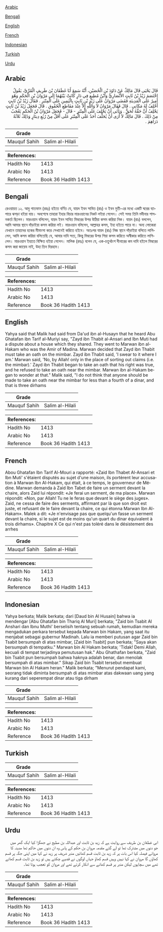 [Arabic](#arabic)

[Bengali](#bengali)

[English](#english)

[French](#french)

[Indonesian](#indonesian)

[Turkish](#turkish)

[Urdu](#urdu)

## Arabic


<div dir="rtl" lang="ar" style={{fontSize:'larger',backgroundColor:'#f8f9fa',padding:20}}>
قَالَ يَحْيَى قَالَ مَالِكٌ عَنْ دَاوُدَ بْنِ الْحُصَيْنِ، أَنَّهُ سَمِعَ أَبَا غَطَفَانَ بْنَ طَرِيفٍ الْمُرِّيَّ، يَقُولُ اخْتَصَمَ زَيْدُ بْنُ ثَابِتٍ الأَنْصَارِيُّ وَابْنُ مُطِيعٍ فِي دَارٍ كَانَتْ بَيْنَهُمَا إِلَى مَرْوَانَ بْنِ الْحَكَمِ وَهُوَ أَمِيرٌ عَلَى الْمَدِينَةِ فَقَضَى مَرْوَانُ عَلَى زَيْدِ بْنِ ثَابِتٍ بِالْيَمِينِ عَلَى الْمِنْبَرِ ‏.‏ فَقَالَ زَيْدُ بْنُ ثَابِتٍ أَحْلِفُ لَهُ مَكَانِي ‏.‏ قَالَ فَقَالَ مَرْوَانُ لاَ وَاللَّهِ إِلاَّ عِنْدَ مَقَاطِعِ الْحُقُوقِ ‏.‏ قَالَ فَجَعَلَ زَيْدُ بْنُ ثَابِتٍ يَحْلِفُ أَنَّ حَقَّهُ لَحَقٌّ ‏.‏ وَيَأْبَى أَنْ يَحْلِفَ عَلَى الْمِنْبَرِ - قَالَ - فَجَعَلَ مَرْوَانُ بْنُ الْحَكَمِ يَعْجَبُ مِنْ ذَلِكَ ‏.‏ قَالَ مَالِكٌ لاَ أَرَى أَنْ يُحَلَّفَ أَحَدٌ عَلَى الْمِنْبَرِ عَلَى أَقَلَّ مِنْ رُبُعِ دِينَارٍ وَذَلِكَ ثَلاَثَةُ دَرَاهِمَ ‏.‏
</div>
<div style={{backgroundColor:'#f8f9fa',padding:20, marginBottom: 10}}><table> <thead> <tr> <th>Grade</th> <th></th> </tr> </thead> <tbody> <tr><td>Mauquf Sahih</td><td>Salim al-Hilali</td></tr></tbody></table><table> <thead> <tr> <th>References:</th> <th></th> </tr> </thead> <tbody><tr><td>Hadith No</td><td>1413</td></tr><tr><td>Arabic No</td><td>1413</td></tr><tr><td>Reference</td><td>Book 36 Hadith 1413</td></tr></tbody></table></div>

## Bengali


<div dir="ltr" lang="bn" style={{fontSize:'larger',backgroundColor:'#f8f9fa',padding:20}}>
রেওয়ায়ত ১২. আবু গাতফান (রহঃ) হইতে বর্ণিত যে, যায়দ ইবন সাবিত (রাঃ) ও ইবন মুতী-এর মধ্যে একটি ঘরের ব্যাপারে ঝগড়া হইয়া যায়। অবশেষে তাহারা ইহার বিচার মারওয়ানের নিকট লইয়া গেলেন। সেই সময় তিনি মদীনার শাসনকর্তা ছিলেন। মারওয়ান বলিলেন, যায়দ ইবন সাবিত মিম্বরের উপর উঠিয়া কসম করিয়া নিক। যায়দ (রাঃ) বললেন, আমি আমার স্থানে দাঁড়াইয়া কসম করিয়া লই। মারওয়ান বলিলেন, আল্লাহর কসম, ইহা হইতে পারে না। অন্য লোকেরা যেখানে তাহাদের হকের মীমাংসা করে সেখানেই করিতে হইবে। অতঃপর যায়দ (রাঃ) নিজ স্থানে দাঁড়াইয়া বলিতে লাগিলেন, আমি কসম করিয়া বলিতেছি যে, আমার দাবি সত্য, কিন্তু মিম্বরের উপর গিয়া কসম করিতে অস্বীকার করিতে লাগিলেন। মারওয়ান ইহাতে বিক্ষিত হইয়া গেলেন। মালিক (রহঃ) বলেন যে, এক-চতুর্থাংশ দীনারের কম দাবি হইলে মিম্বরের কসম করা জায়েয নাই, উহা তিন দিরহাম।
</div>
<div style={{backgroundColor:'#f8f9fa',padding:20, marginBottom: 10}}><table> <thead> <tr> <th>Grade</th> <th></th> </tr> </thead> <tbody> <tr><td>Mauquf Sahih</td><td>Salim al-Hilali</td></tr></tbody></table><table> <thead> <tr> <th>References:</th> <th></th> </tr> </thead> <tbody><tr><td>Hadith No</td><td>1413</td></tr><tr><td>Arabic No</td><td>1413</td></tr><tr><td>Reference</td><td>Book 36 Hadith 1413</td></tr></tbody></table></div>

## English


<div dir="ltr" lang="en" style={{fontSize:'larger',backgroundColor:'#f8f9fa',padding:20}}>
Yahya said that Malik had said from Da'ud ibn al-Husayn that he heard Abu Ghatafan ibn Tarif al-Muriyi say, "Zayd ibn Thabit al-Ansari and Ibn Muti had a dispute about a house which they shared. They went to Marwan ibn al-Hakam who was the Amir of Madina. Marwan decided that Zayd ibn Thabit must take an oath on the mimbar. Zayd ibn Thabit said, 'I swear to it where I am.' Marwan said, 'No, by Allah! only in the place of sorting out claims (i.e. the mimbar).' Zayd ibn Thabit began to take an oath that his right was true, and he refused to take an oath near the mimbar. Marwan ibn al-Hakam began to wonder at that." Malik said, "I do not think that anyone should be made to take an oath near the mimbar for less than a fourth of a dinar, and that is three dirhams
</div>
<div style={{backgroundColor:'#f8f9fa',padding:20, marginBottom: 10}}><table> <thead> <tr> <th>Grade</th> <th></th> </tr> </thead> <tbody> <tr><td>Mauquf Sahih</td><td>Salim al-Hilali</td></tr></tbody></table><table> <thead> <tr> <th>References:</th> <th></th> </tr> </thead> <tbody><tr><td>Hadith No</td><td>1413</td></tr><tr><td>Arabic No</td><td>1413</td></tr><tr><td>Reference</td><td>Book 36 Hadith 1413</td></tr></tbody></table></div>

## French


<div dir="ltr" lang="fr" style={{fontSize:'larger',backgroundColor:'#f8f9fa',padding:20}}>
Abou Ghatafan Ibn Tarif Al-Mouri a rapporté: «Zaid Ibn Thabet Al-Ansari et Ibn Muti' s'étaient disputés au sujet d'une maison, ils portèrent leur accusation à Marwan Ibn Al-Hakam, qui était, à ce temps, le gouverneur de Médine. Marwan demanda à Zaid Ibn Tabet de faire un serment devant la chaire, alors Zaid lui répondit: «Je ferai un serment, de ma place». Marwan répondit: «Non, par Allah! Tu ne le feras que devant le siège des juges». Zaid, ne cessa de faire des serments, affirmant par là que son droit est juste, et refusant de le faire devant la chaire, ce qui étonna Marwan Ibn Al-Hakam». Malek a dit: «Je n'envisage pas que quelqu'un fasse un serment devant la chaire, si le sujet est de moins qu'un quart du dinar équivalent à trois dirhams». Chapitre X Ce qui n'est pas toléré dans le désistement des arrhes
</div>
<div style={{backgroundColor:'#f8f9fa',padding:20, marginBottom: 10}}><table> <thead> <tr> <th>Grade</th> <th></th> </tr> </thead> <tbody> <tr><td>Mauquf Sahih</td><td>Salim al-Hilali</td></tr></tbody></table><table> <thead> <tr> <th>References:</th> <th></th> </tr> </thead> <tbody><tr><td>Hadith No</td><td>1413</td></tr><tr><td>Arabic No</td><td>1413</td></tr><tr><td>Reference</td><td>Book 36 Hadith 1413</td></tr></tbody></table></div>

## Indonesian


<div dir="ltr" lang="id" style={{fontSize:'larger',backgroundColor:'#f8f9fa',padding:20}}>
Yahya berkata; Malik berkata; dari [Daud bin Al Husain] bahwa ia mendengar [Abu Ghatafan bin Thariq Al Muri] berkata; "Zaid bin Tsabit Al Anshari dan Ibnu Muthi' berselisih tentang sebuah rumah, kemudian mereka mengadukan perkara tersebut kepada Marwan bin Hakam, yang saat itu menjabat sebagai gubernur Madinah. Lalu ia memberi putusan agar Zaid bin Tsabit bersumpah di atas mimbar, [Zaid bin Tsabit] pun berkata; "Saya akan bersumpah di tempatku." Marwan bin Al Hakam berkata; 'Tidak! Demi Allah, kecuali di tempat terjadinya pemutusan hak." Abu Ghathafan berkata, "Zaid bin Tsabit pun bersumpah bahwa haknya adalah benar, dan menolak bersumpah di atas mimbar." Sikap Zaid bin Tsabit tersebut membuat Marwan bin Al Hakam heran." Malik berkata; "Menurut pendapat kami, seorang tidak diminta bersumpah di atas mimbar atas dakwaan uang yang kurang dari seperempat dinar atau tiga dirham
</div>
<div style={{backgroundColor:'#f8f9fa',padding:20, marginBottom: 10}}><table> <thead> <tr> <th>Grade</th> <th></th> </tr> </thead> <tbody> <tr><td>Mauquf Sahih</td><td>Salim al-Hilali</td></tr></tbody></table><table> <thead> <tr> <th>References:</th> <th></th> </tr> </thead> <tbody><tr><td>Hadith No</td><td>1413</td></tr><tr><td>Arabic No</td><td>1413</td></tr><tr><td>Reference</td><td>Book 36 Hadith 1413</td></tr></tbody></table></div>

## Turkish


<div dir="ltr" lang="tr" style={{fontSize:'larger',backgroundColor:'#f8f9fa',padding:20}}>

</div>
<div style={{backgroundColor:'#f8f9fa',padding:20, marginBottom: 10}}><table> <thead> <tr> <th>Grade</th> <th></th> </tr> </thead> <tbody> <tr><td>Mauquf Sahih</td><td>Salim al-Hilali</td></tr></tbody></table><table> <thead> <tr> <th>References:</th> <th></th> </tr> </thead> <tbody><tr><td>Hadith No</td><td>1413</td></tr><tr><td>Arabic No</td><td>1413</td></tr><tr><td>Reference</td><td>Book 36 Hadith 1413</td></tr></tbody></table></div>

## Urdu


<div dir="rtl" lang="ur" style={{fontSize:'larger',backgroundColor:'#f8f9fa',padding:20}}>
ابی غطفان بن طریف سے روایت ہے کہ زید بن ثابت اور عبداللہ بن مطیع نے جھگڑا کیا ایک گھر میں جو دنوں میں مشترک تھا تو لے گئے مقدمہ مروان بن حکم کے پاس وہ ان دنوں میں حاکم تھا مدینہ کا مروانے فیصلہ کیا اس بات پر کہ زید بن ثابت قسم کھائیں منبر شریف پر زید نے کہا میں اپنی جگہ پر قسم کھاؤں گا مروان نے کہا نہیں وہیں قسم کھاؤ جہاں لوگوں نے قضیے چکتے ہیں تو زید بن ثابت قسم کھاتے تھے میں سچاہوں لیکن منبر پر قسم کھانے سے انکار کرتے تھے اور مروان کو تعجب ہوتا تھا۔
</div>
<div style={{backgroundColor:'#f8f9fa',padding:20, marginBottom: 10}}><table> <thead> <tr> <th>Grade</th> <th></th> </tr> </thead> <tbody> <tr><td>Mauquf Sahih</td><td>Salim al-Hilali</td></tr></tbody></table><table> <thead> <tr> <th>References:</th> <th></th> </tr> </thead> <tbody><tr><td>Hadith No</td><td>1413</td></tr><tr><td>Arabic No</td><td>1413</td></tr><tr><td>Reference</td><td>Book 36 Hadith 1413</td></tr></tbody></table></div>
